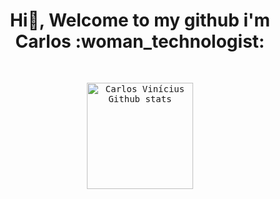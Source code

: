 <h1 align="center"> Hi👋, Welcome to my github i'm Carlos :woman_technologist:</h1>
<samp>
  </br>


<p align="center">
  <img align="center"
       alt="Carlos Vinícius Github stats"
       style = "margin-bottom: 10px;"
       height = "170" src="![Anurag's GitHub stats](https://github-readme-stats.vercel.app/api?username=vinicarlosss&show_icons=true&theme=midnight-purple&layout=compact)" />
</p>






<!--
**vinicarlosss/vinicarlosss** is a ✨ _special_ ✨ repository because its `README.md` (this file) appears on your GitHub profile.

Here are some ideas to get you started:

- 🔭 I’m currently working on ...
- 🌱 I’m currently learning ...
- 👯 I’m looking to collaborate on ...
- 🤔 I’m looking for help with ...
- 💬 Ask me about ...
- 📫 How to reach me: ...
- 😄 Pronouns: ...
- ⚡ Fun fact: ...
-->
